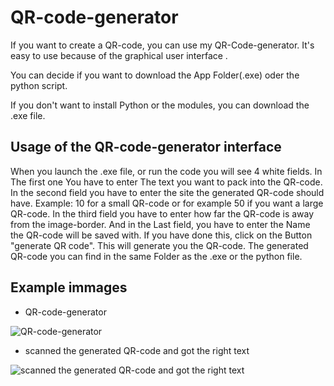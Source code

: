 # QR-code-generator
If you want to create a QR-code, you can use my QR-Code-generator. It's easy to use because of the graphical user interface .

You can decide if you want to download the App Folder(.exe) oder the python script.

If you don't want to install Python or the modules, you can download the .exe file.

## Usage of the QR-code-generator interface

When you launch the .exe file, or run the code you will see 4 white fields.
In The first one You have to enter The text you want to pack into the QR-code.
In the second field you have to enter the site the generated QR-code should have.
Example: 10 for a small QR-code or for example 50 if you want a large QR-code.
In the third field you have to enter how far the QR-code is away from the image-border.
And in the Last field, you have to enter the Name the QR-code will be saved with.
If you have done this, click on the Button "generate QR code". This will generate you the QR-code.
The generated QR-code you can find in the same Folder as the .exe or the python file.

## Example immages
- QR-code-generator

![QR-code-generator](https://user-images.githubusercontent.com/88271311/130331085-e8662add-d99f-4dd7-8035-e4860161dd23.png)

- scanned the generated QR-code and got the right text
 
![scanned the generated QR-code and got the right text](https://user-images.githubusercontent.com/88271311/130331094-e2af7c52-7bee-41a6-b2bc-d1506c5bd3ad.png)
